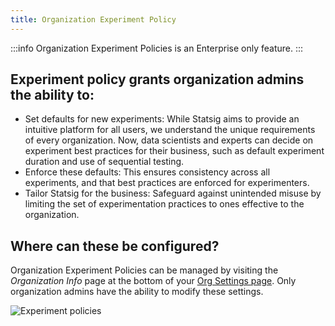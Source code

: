 ```yaml
---
title: Organization Experiment Policy
---
```


:::info
Organization Experiment Policies is an Enterprise only feature.
:::

##  Experiment policy grants organization admins the ability to:

* Set defaults for new experiments: While Statsig aims to provide an intuitive platform for all users, we understand the unique requirements of every organization. Now, data scientists and experts can decide on experiment best practices for their business, such as default experiment duration and use of sequential testing.
* Enforce these defaults: This ensures consistency across all experiments, and that best practices are enforced for experimenters.
* Tailor Statsig for the business: Safeguard against unintended misuse by limiting the set of experimentation practices to ones effective to the organization.

## Where can these be configured?

Organization Experiment Policies can be managed by visiting the _Organization Info_ page at the bottom of your [Org Settings page](https://console.statsig.com/organization/settings). Only organization admins have the ability to modify these settings.

![Experiment policies](/img/org_exp_policies.png)